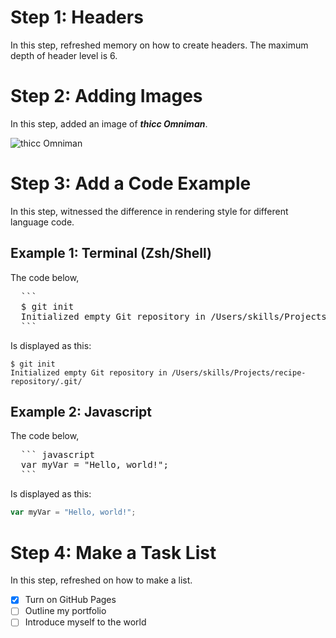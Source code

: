 # Step 1: Headers
In this step, refreshed memory on how to create headers. The maximum depth of header level is 6.

# Step 2: Adding Images
In this step, added an image of ***thicc Omniman***.

![thicc Omniman](https://ih1.redbubble.net/image.2846567260.7510/aps,504x498,small,transparent-pad,600x600,f8f8f8.jpg)

# Step 3: Add a Code Example
In this step, witnessed the difference in rendering style for different language code.

## Example 1: Terminal (Zsh/Shell)
The code below,

<pre>
  ```
  $ git init
  Initialized empty Git repository in /Users/skills/Projects/recipe-repository/.git/
  ```
</pre>

Is displayed as this:

```
$ git init
Initialized empty Git repository in /Users/skills/Projects/recipe-repository/.git/
```

## Example 2: Javascript
The code below,

<pre>
  ``` javascript
  var myVar = "Hello, world!";
  ```
</pre>

Is displayed as this:

``` javascript
var myVar = "Hello, world!";
```

# Step 4: Make a Task List
In this step, refreshed on how to make a list.

- [X] Turn on GitHub Pages
- [ ] Outline my portfolio
- [ ] Introduce myself to the world
